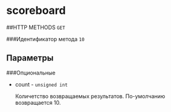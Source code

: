 # scoreboard

##HTTP METHODS
`GET`

###Идентификатор метода
`10`

## Параметры

###Опциональные
* count - ```unsigned int```

    Количетство возвращаемых результатов. По-умолчанию возвращается 10.
